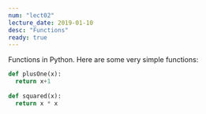 ```yaml
---
num: "lect02"
lecture_date: 2019-01-10
desc: "Functions"
ready: true
---
```


Functions in Python.  Here are some very simple functions:

```python
def plusOne(x):
  return x+1
  
def squared(x):
  return x * x
  
```
